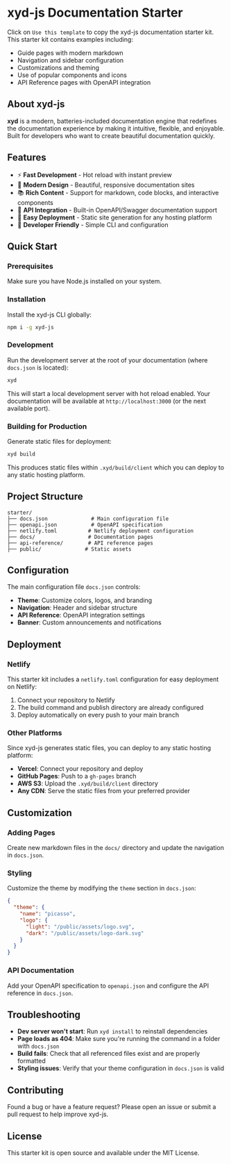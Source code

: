 # xyd-js Documentation Starter

Click on `Use this template` to copy the xyd-js documentation starter kit. This starter kit contains examples including:

- Guide pages with modern markdown
- Navigation and sidebar configuration
- Customizations and theming
- Use of popular components and icons
- API Reference pages with OpenAPI integration

## About xyd-js

**xyd** is a modern, batteries-included documentation engine that redefines the documentation experience by making it intuitive, flexible, and enjoyable. Built for developers who want to create beautiful documentation quickly.

## Features

- ⚡ **Fast Development** - Hot reload with instant preview
- 🎨 **Modern Design** - Beautiful, responsive documentation sites
- 📚 **Rich Content** - Support for markdown, code blocks, and interactive components
- 🔗 **API Integration** - Built-in OpenAPI/Swagger documentation support
- 🚀 **Easy Deployment** - Static site generation for any hosting platform
- 🎯 **Developer Friendly** - Simple CLI and configuration

## Quick Start

### Prerequisites

Make sure you have Node.js installed on your system.

### Installation

Install the xyd-js CLI globally:

```bash
npm i -g xyd-js
```

### Development

Run the development server at the root of your documentation (where `docs.json` is located):

```bash
xyd
```

This will start a local development server with hot reload enabled. Your documentation will be available at `http://localhost:3000` (or the next available port).

### Building for Production

Generate static files for deployment:

```bash
xyd build
```

This produces static files within `.xyd/build/client` which you can deploy to any static hosting platform.

## Project Structure

```
starter/
├── docs.json              # Main configuration file
├── openapi.json           # OpenAPI specification
├── netlify.toml          # Netlify deployment configuration
├── docs/                 # Documentation pages
├── api-reference/        # API reference pages
├── public/              # Static assets
```

## Configuration

The main configuration file `docs.json` controls:

- **Theme**: Customize colors, logos, and branding
- **Navigation**: Header and sidebar structure
- **API Reference**: OpenAPI integration settings
- **Banner**: Custom announcements and notifications

## Deployment

### Netlify

This starter kit includes a `netlify.toml` configuration for easy deployment on Netlify:

1. Connect your repository to Netlify
2. The build command and publish directory are already configured
3. Deploy automatically on every push to your main branch

### Other Platforms

Since xyd-js generates static files, you can deploy to any static hosting platform:

- **Vercel**: Connect your repository and deploy
- **GitHub Pages**: Push to a `gh-pages` branch
- **AWS S3**: Upload the `.xyd/build/client` directory
- **Any CDN**: Serve the static files from your preferred provider

## Customization

### Adding Pages

Create new markdown files in the `docs/` directory and update the navigation in `docs.json`.

### Styling

Customize the theme by modifying the `theme` section in `docs.json`:

```json
{
  "theme": {
    "name": "picasso",
    "logo": {
      "light": "/public/assets/logo.svg",
      "dark": "/public/assets/logo-dark.svg"
    }
  }
}
```

### API Documentation

Add your OpenAPI specification to `openapi.json` and configure the API reference in `docs.json`.

## Troubleshooting

- **Dev server won't start**: Run `xyd install` to reinstall dependencies
- **Page loads as 404**: Make sure you're running the command in a folder with `docs.json`
- **Build fails**: Check that all referenced files exist and are properly formatted
- **Styling issues**: Verify that your theme configuration in `docs.json` is valid

## Contributing

Found a bug or have a feature request? Please open an issue or submit a pull request to help improve xyd-js.

## License

This starter kit is open source and available under the MIT License.

